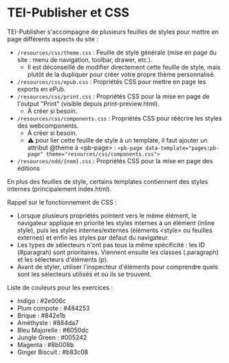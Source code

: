 # TEI-Publisher et CSS

TEI-Publisher s'accompagne de plusieurs feuilles de styles pour mettre en page différents aspects du site :

- ```/resources/css/theme.css``` : Feuille de style générale (mise en page du site : menu de navigation, toolbar, drawer, etc.).
    - Il est déconseillé de modifier directement cette feuille de style, mais plutôt de la dupliquer pour créer votre propre thème personnalisé.
- ```/resources/css/epub.css``` : Propriétés CSS pour mettre en page les exports en ePub.
- ```/resources/css/print.css``` : Propriétés CSS pour la mise en page de l'output "Print" (visible depuis print-preview.html).
    - À créer si besoin.
- ```/resources/css/components.css``` : Propriétés CSS pour réécrire les styles des webcomponents.
    - À créer si besoin.
    - :warning: pour lier cette feuille de style à un template, il faut ajouter un attribut @theme à &lt;pb-page&gt; :
    ```<pb-page data-template="pages:pb-page" theme="resources/css/components.css">```
- ```/resources/odd/{nom}.css``` : Propriétés CSS pour la mise en page des éditions

En plus des feuilles de style, certains templates contiennent des styles internes (principalement index.html).

Rappel sur le fonctionnement de CSS :

- Lorsque plusieurs propriétés pointent vers le même élément, le navigateur applique en priorité les styles internes à un élément (inline style), puis les styles internes/externes (éléments &lt;style&gt; ou feuilles externes) et enfin les styles par défaut du navigateur.
- Les types de sélecteurs n'ont pas tous la même spécificité : les ID (#paragrah) sont prioritaires. Viennent ensuite les classes (.paragraph) et les sélecteurs d'éléments (p).
- Avant de styler, utiliser l'inspecteur d'éléments pour comprendre quels sont les sélecteurs utilisés et où ils se trouvent.

Liste de couleurs pour les exercices :

- Indigo : #2e006c
- Plum compote : #484253
- Brique : #842e1b
- Améthyste : #884da7
- Bleu Majorelle : #6050dc
- Jungle Green : #005242
- Magenta : #8b008b
- Ginger Biscuit : #b83c08
